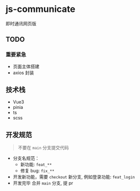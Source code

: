 # js-communicate

即时通讯网页版

## TODO

### 重要紧急

- 页面主体搭建
- axios 封装

## 技术栈

- Vue3
- pinia
- ts
- scss

## 开发规范

> 不要在 `main` 分支提交代码

- 分支名规范：
  - 新功能: `feat_**`
  - 修复 bug: `fix_**`
- 开发新功能，需要 `checkout` 新分支, 例如登录功能: `feat_login`
- 开发完毕 合并 `main` 分支, 提 pr
